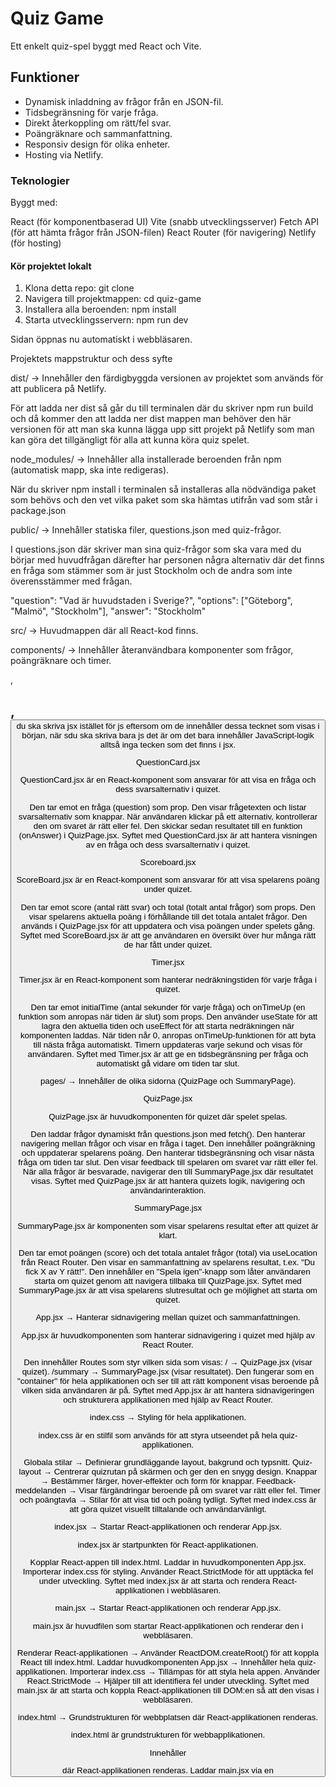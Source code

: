 # Quiz Game

Ett enkelt quiz-spel byggt med React och Vite.

## Funktioner

- Dynamisk inladdning av frågor från en JSON-fil.
- Tidsbegränsning för varje fråga.
- Direkt återkoppling om rätt/fel svar.
- Poängräknare och sammanfattning.
- Responsiv design för olika enheter.
- Hosting via Netlify.

### Teknologier
 
Byggt med:

React (för komponentbaserad UI)
Vite (snabb utvecklingsserver)
Fetch API (för att hämta frågor från JSON-filen)
React Router (för navigering)
Netlify (för hosting)


#### Kör projektet lokalt

1. Klona detta repo: git clone <repo-url>
2. Navigera till projektmappen: cd quiz-game
3. Installera alla beroenden: npm install
4. Starta utvecklingsservern: npm run dev

Sidan öppnas nu automatiskt i webbläsaren.
   

  


Projektets mappstruktur och dess syfte




dist/ → Innehåller den färdigbyggda versionen av projektet som används för att publicera på Netlify.

För att ladda ner dist så går du till terminalen där du skriver npm run build och då kommer den att ladda ner dist mappen man behöver den här versionen för att man ska kunna lägga upp sitt projekt på Netlify som man kan göra det tillgängligt för alla att kunna köra quiz spelet.



node_modules/ → Innehåller alla installerade beroenden från npm (automatisk mapp, ska inte redigeras).

När du skriver npm install i terminalen så installeras alla nödvändiga paket som behövs och den vet vilka paket som ska hämtas utifrån vad som står i package.json


public/ → Innehåller statiska filer, questions.json med quiz-frågor.

I questions.json där skriver man sina quiz-frågor som ska vara med du börjar med huvudfrågan därefter har personen några alternativ där det finns en fråga som stämmer som är just Stockholm och de andra som inte överensstämmer med frågan.

  "question": "Vad är huvudstaden i Sverige?",
  "options": ["Göteborg", "Malmö", "Stockholm"],
  "answer": "Stockholm"




src/ → Huvudmappen där all React-kod finns.



components/ → Innehåller återanvändbara komponenter som frågor, poängräknare och timer.


<div>, <h2>, <button>  du ska skriva jsx istället för js eftersom om de innehåller dessa tecknet som visas i början, när sdu ska skriva bara js det är om det bara innehåller JavaScript-logik alltså inga tecken som det finns i jsx.

QuestionCard.jsx 


QuestionCard.jsx är en React-komponent som ansvarar för att visa en fråga och dess svarsalternativ i quizet.

Den tar emot en fråga (question) som prop.
Den visar frågetexten och listar svarsalternativ som knappar.
När användaren klickar på ett alternativ, kontrollerar den om svaret är rätt eller fel.
Den skickar sedan resultatet till en funktion (onAnswer) i QuizPage.jsx.
Syftet med QuestionCard.jsx är att hantera visningen av en fråga och dess svarsalternativ i quizet. 


Scoreboard.jsx


ScoreBoard.jsx är en React-komponent som ansvarar för att visa spelarens poäng under quizet.

Den tar emot score (antal rätt svar) och total (totalt antal frågor) som props.
Den visar spelarens aktuella poäng i förhållande till det totala antalet frågor.
Den används i QuizPage.jsx för att uppdatera och visa poängen under spelets gång.
Syftet med ScoreBoard.jsx är att ge användaren en översikt över hur många rätt de har fått under quizet. 


Timer.jsx


Timer.jsx är en React-komponent som hanterar nedräkningstiden för varje fråga i quizet.

Den tar emot initialTime (antal sekunder för varje fråga) och onTimeUp (en funktion som anropas när tiden är slut) som props.
Den använder useState för att lagra den aktuella tiden och useEffect för att starta nedräkningen när komponenten laddas.
När tiden når 0, anropas onTimeUp-funktionen för att byta till nästa fråga automatiskt.
Timern uppdateras varje sekund och visas för användaren.
Syftet med Timer.jsx är att ge en tidsbegränsning per fråga och automatiskt gå vidare om tiden tar slut. 






pages/ → Innehåller de olika sidorna (QuizPage och SummaryPage).


QuizPage.jsx

QuizPage.jsx är huvudkomponenten för quizet där spelet spelas.

Den laddar frågor dynamiskt från questions.json med fetch().
Den hanterar navigering mellan frågor och visar en fråga i taget.
Den innehåller poängräkning och uppdaterar spelarens poäng.
Den hanterar tidsbegränsning och visar nästa fråga om tiden tar slut.
Den visar feedback till spelaren om svaret var rätt eller fel.
När alla frågor är besvarade, navigerar den till SummaryPage.jsx där resultatet visas.
Syftet med QuizPage.jsx är att hantera quizets logik, navigering och användarinteraktion. 

SummaryPage.jsx

SummaryPage.jsx är komponenten som visar spelarens resultat efter att quizet är klart.

Den tar emot poängen (score) och det totala antalet frågor (total) via useLocation från React Router.
Den visar en sammanfattning av spelarens resultat, t.ex. "Du fick X av Y rätt!".
Den innehåller en "Spela igen"-knapp som låter användaren starta om quizet genom att navigera tillbaka till QuizPage.jsx.
Syftet med SummaryPage.jsx är att visa spelarens slutresultat och ge möjlighet att starta om quizet. 







App.jsx → Hanterar sidnavigering mellan quizet och sammanfattningen.


App.jsx är huvudkomponenten som hanterar sidnavigering i quizet med hjälp av React Router.

Den innehåller Routes som styr vilken sida som visas:
/ → QuizPage.jsx (visar quizet).
/summary → SummaryPage.jsx (visar resultatet).
Den fungerar som en "container" för hela applikationen och ser till att rätt komponent visas beroende på vilken sida användaren är på.
Syftet med App.jsx är att hantera sidnavigeringen och strukturera applikationen med hjälp av React Router. 


index.css → Styling för hela applikationen.


index.css är en stilfil som används för att styra utseendet på hela quiz-applikationen.

Globala stilar → Definierar grundläggande layout, bakgrund och typsnitt.
Quiz-layout → Centrerar quizrutan på skärmen och ger den en snygg design.
Knappar → Bestämmer färger, hover-effekter och form för knappar.
Feedback-meddelanden → Visar färgändringar beroende på om svaret var rätt eller fel.
Timer och poängtavla → Stilar för att visa tid och poäng tydligt.
Syftet med index.css är att göra quizet visuellt tilltalande och användarvänligt.



index.jsx → Startar React-applikationen och renderar App.jsx.

index.jsx är startpunkten för React-applikationen.

Kopplar React-appen till index.html.
Laddar in huvudkomponenten App.jsx.
Importerar index.css för styling.
Använder React.StrictMode för att upptäcka fel under utveckling.
Syftet med index.jsx är att starta och rendera React-applikationen i webbläsaren. 




main.jsx → Startar React-applikationen och renderar App.jsx.

main.jsx är huvudfilen som startar React-applikationen och renderar den i webbläsaren.

Renderar React-applikationen → Använder ReactDOM.createRoot() för att koppla React till index.html.
Laddar huvudkomponenten App.jsx → Innehåller hela quiz-applikationen.
Importerar index.css → Tillämpas för att styla hela appen.
Använder React.StrictMode → Hjälper till att identifiera fel under utveckling.
Syftet med main.jsx är att starta och koppla React-applikationen till DOM:en så att den visas i webbläsaren. 




index.html → Grundstrukturen för webbplatsen där React-applikationen renderas.

index.html är grundstrukturen för webbapplikationen.

Innehåller <div id="root"> där React-applikationen renderas.
Laddar main.jsx via en <script>-tagg för att starta React.
Definierar sidans titel, teckenuppsättning och responsivitet.
Syftet med index.html är att fungera som en behållare där React-applikationen visas. 







Övriga filer:




netlify.toml → Inställningar för att ladda upp på Netlify.

netlify.toml är en konfigurationsfil för Netlify som styr hur projektet byggs och hostas.

Definierar byggkommandot (npm run build).
Anger publiceringsmappen (dist/).
Hanterar routing för att säkerställa att React-appen fungerar som en SPA.
Syftet med netlify.toml är att konfigurera och optimera webbapplikationen för Netlify. 




package-lock.json → En automatisk fil som låser versionsnummer för alla installerade beroenden och säkerställer att projektet körs med exakt samma paketversioner på alla system.



När du skriver npm install i terminalen installeras alla nödvändiga paket som behövs. npm vet vilka paket som ska hämtas baserat på informationen i package.json.



package.json → Lista över beroenden och skript för att köra projektet.

för att installera package.json då öppnar du terminalen och skriver npm init -y 

Vad innehåller package.json?

Projektinformation → Namn, version och beskrivning av projektet.
Beroenden (dependencies) → Lista över paket som behövs för att köra applikationen.
Utvecklingsberoenden (devDependencies) → Paket som bara behövs vid utveckling.
Skript (scripts) → Kommandon som kan köras, t.ex. npm start och npm run build.
Konfigurationsinställningar → Anpassningar för verktyg som Babel, ESLint eller Netlify.


Varför behöver man package.json?

Hanterar alla paket och beroenden i projektet.
Gör det enkelt att installera alla nödvändiga paket med npm install.
Definierar skript för att starta, bygga och köra projektet.
Gör det lätt att dela projektet – andra kan installera allt med npm install.

Sammanfattning:
package.json är en konfigurationsfil som håller koll på beroenden, skript och inställningar för projektet. Den är nödvändig för att köra och hantera Node.js- och React-applikationer. 




README.md → Dokumentation av projektet.

vite.config.js → Konfiguration för Vite.

.gitignore → Ignorerar onödiga filer i Git, t.ex. node_modules/ och dist/.






Sammanfatning av hela projektet

Det här projektet är ett React-baserat quizspel som hämtar frågor från en JSON-fil, hanterar poäng, har en timer och ger användaren direkt återkoppling på svaren. Det är byggt med React, Vite, Fetch API och React Router och kan enkelt hostas på Netlify.



Länkar

Live-demo: [https://quizgame00.netlify.app/]
